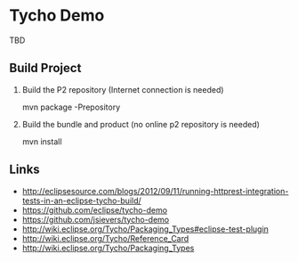 # Tycho Demo

TBD

## Build Project 

1. Build the P2 repository (Internet connection is needed)

   mvn package -Prepository
   
2. Build the bundle and product (no online p2 repository is needed)

   mvn install

## Links

- http://eclipsesource.com/blogs/2012/09/11/running-httprest-integration-tests-in-an-eclipse-tycho-build/
- https://github.com/eclipse/tycho-demo
- https://github.com/jsievers/tycho-demo
- http://wiki.eclipse.org/Tycho/Packaging_Types#eclipse-test-plugin
- http://wiki.eclipse.org/Tycho/Reference_Card
- http://wiki.eclipse.org/Tycho/Packaging_Types